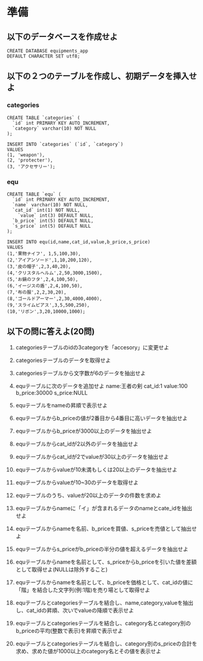 # 準備

## 以下のデータベースを作成せよ

```
CREATE DATABASE equipments_app
DEFAULT CHARACTER SET utf8;
```

## 以下の２つのテーブルを作成し、初期データを挿入せよ

### categories

```
CREATE TABLE `categories` (
  `id` int PRIMARY KEY AUTO_INCREMENT,
  `category` varchar(10) NOT NULL
);

INSERT INTO `categories` (`id`, `category`)
VALUES
(1, 'weapon'),
(2, 'protecter'),
(3, 'アクセサリー');
```

### equ

```
CREATE TABLE `equ` (
  `id` int PRIMARY KEY AUTO_INCREMENT,
  `name` varchar(10) NOT NULL,
  `cat_id` int(1) NOT NULL,
	`value` int(3) DEFAULT NULL,
  `b_price` int(5) DEFAULT NULL,
  `s_price` int(5) DEFAULT NULL
);

INSERT INTO equ(id,name,cat_id,value,b_price,s_price)
VALUES
(1,'果物ナイフ', 1,5,100,30),
(2,'アイアンソード',1,10,200,120),
(3,'皮の帽子',2,3,40,20),
(4,'クリスタルヘルム',2,50,3000,1500),
(5,'お鍋のフタ',2,4,100,50),
(6,'イージスの盾',2,4,100,50),
(7,'布の服',2,2,30,20),
(8,'ゴールドアーマー',2,30,4000,4000),
(9,'スライムピアス',3,5,500,250),
(10,'リボン',3,20,10000,1000);
```

## 以下の問に答えよ(20問)

1. categoriesテーブルのidの3categoryを「accesory」に変更せよ

1. categoriesテーブルのデータを取得せよ

1. categoriesテーブルから文字数が6のデータを抽出せよ

1. equテーブルに次のデータを追加せよ name:王者の剣 cat_id:1 value:100 b_price:30000 s_price:NULL

1. equテーブルをnameの昇順で表示せよ

1. equテーブルからb_priceの値が2番目から4番目に高いデータを抽出せよ

1. equテーブルからb_priceが3000以上のデータを抽出せよ

1. equテーブルからcat_idが2以外のデータを抽出せよ

1. equテーブルからcat_idが2でvalueが30以上のデータを抽出せよ

1. equテーブルからvalueが10未満もしくは20以上のデータを抽出せよ

1. equテーブルからvalueが10~30のデータを取得せよ

1. equテーブルのうち、valueが20以上のデータの件数を求めよ

1. equテーブルからnameに「イ」が含まれるデータのnameとcate_idを抽出せよ

1. equテーブルからnameを名前、b_priceを買値、s_priceを売値として抽出せよ

1. equテーブルからs_priceがb_priceの半分の値を超えるデータを抽出せよ

1. equテーブルからnameを名前として、s_priceからb_priceを引いた値を差額として取得せよ(NULLは除外すること)

1. equテーブルからnameを名前として、b_priceを価格として、cat_idの値に「階」を結合した文字列(例:1階)を売り場として取得せよ

1. equテーブルとcategoriesテーブルを結合し、name,category,valueを抽出し、cat_idの昇順、次いでvalueの降順で表示せよ

1. equテーブルとcategoriesテーブルを結合し、category名とcategory別のb_priceの平均(整数で表示)を昇順で表示せよ

1. equテーブルとcategoriesテーブルを結合し、category別のs_priceの合計を求め、求めた値が1000以上のcategory名とその値を表示せよ
